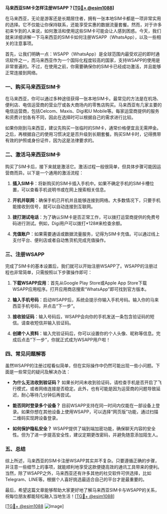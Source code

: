 **马来西亚SIM卡怎样注册WSAPP？[[TG💪+ @esim1088](https://t.me/s/esim1088)]**

在马来西亚，无论是游客还是长期居住者，拥有一张本地SIM卡都是一项非常实用的选择。它不仅能让你保持联系，还能享受实惠的数据流量套餐。然而，对于许多初来乍到的人来说，如何激活和使用这些SIM卡可能会让人感到困惑。今天，我们就来详细讲解一下马来西亚的SIM卡如何注册WSAPP（WhatsApp），以及一些相关的注意事项。

首先，让我们明确一点：WSAPP（WhatsApp）是全球范围内最受欢迎的即时通讯软件之一，而马来西亚作为一个国际化程度较高的国家，支持WSAPP的使用是非常普遍的。不过，在使用之前，你需要确保你的SIM卡已经成功激活，并且能够正常连接到网络。

### 一、购买马来西亚SIM卡

在马来西亚，你可以通过多种途径获得一张本地SIM卡。最常见的方法是在机场、便利店、电信运营商的营业厅或各大商场内的零售店购买。马来西亚有几家主要的电信运营商，包括Celcom、Maxis、Digi和U Mobile等。每家运营商提供的服务和资费计划各有不同，因此在选择时可以根据自己的需求进行比较。

如果你刚到马来西亚，建议先购买一张临时的SIM卡，通常价格便宜且无需押金。之后，再根据自己的使用习惯决定是否升级到长期套餐。购买SIM卡时，记得携带有效的护照或身份证件，因为这是法律要求的。

### 二、激活马来西亚SIM卡

购买了SIM卡后，接下来就是激活它。激活过程一般很简单，但具体步骤可能因运营商而异。以下是一个通用的激活流程：

1. **插入SIM卡**：将新购买的SIM卡插入手机中。如果不确定手机的SIM卡槽位置，可以查看手机说明书或在网上搜索相关信息。
   
2. **开机并联网**：确保手机已开机并且能够连接到网络。大多数情况下，只要手机能接收到信号，就可以自动连接到互联网。

3. **拨打测试电话**：为了确认SIM卡是否正常工作，可以拨打运营商提供的免费号码进行测试。例如，Digi用户可以拨打*128#来检查余额。

4. **充值账户**：如果需要通话或数据流量服务，记得为SIM卡充值。可以通过线上支付平台、便利店或者自动售货机完成充值操作。

### 三、注册WSAPP

完成了SIM卡的基本设置后，我们就可以开始注册WSAPP了。WSAPP的注册过程也非常简单，只需按照以下步骤操作即可：

1. **下载WSAPP应用**：首先从Google Play Store或Apple App Store下载WSAPP应用程序。打开应用商店搜索“WhatsApp”即可找到官方版本。

2. **输入手机号码**：启动WSAPP后，系统会提示你输入手机号码。输入你的马来西亚手机号码，并点击“下一步”。

3. **接收验证码**：输入号码后，WSAPP会向你的手机发送一条包含验证码的短信。请查收短信并输入验证码。

4. **创建个人资料**：输入完验证码后，你可以设置你的个人头像、昵称等信息。完成后点击“下一步”，你就正式成为WSAPP用户啦！

### 四、常见问题解答

虽然WSAPP的注册过程看似简单，但在实际操作中仍然可能出现一些小问题。下面是一些常见的疑问及解决办法：

- **为什么无法收到验证码？**
  如果长时间未收到验证码，请检查手机是否开启了飞行模式，或者网络连接是否稳定。此外，也有可能是因为运营商的问题导致延迟，耐心等待几分钟后再尝试。

- **能否同时登录多个设备？**
  目前WSAPP支持在同一时间内仅能在一部设备上登录。如果你想在其他设备上使用WSAPP，可以选择“网页版”功能，通过扫描二维码实现跨设备登录。

- **如何保护隐私安全？**
  WSAPP提供了端到端加密功能，确保聊天内容的安全性。但为了进一步提高安全性，建议定期更改密码，并避免随意添加陌生人。

### 五、总结

综上所述，马来西亚的SIM卡注册WSAPP其实并不复杂。只要遵循正确的步骤，并注意一些细节上的事项，就能顺利地享受这款便捷高效的通讯工具带来的便利。当然，除了WSAPP之外，马来西亚还有许多其他的社交软件可供选择，比如Telegram、LINE等。根据个人喜好挑选最适合自己的平台才是最重要的。

最后，希望这篇文章能够帮助大家更好地了解马来西亚SIM卡与WSAPP的关系，祝每位朋友都能轻松融入当地生活！[[TG💪+ @esim1088](https://t.me/s/esim1088)]

[[TG💪+ @esim1088](https://t.me/s/esim1088) ![Image](https://i.postimg.cc/4NQfJmqS/Snipaste-2025-05-13-00-14-12.png)]